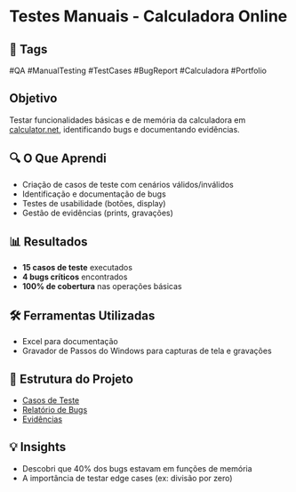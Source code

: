 # Testes Manuais - Calculadora Online

## 📌 Tags  
#QA #ManualTesting #TestCases #BugReport #Calculadora #Portfolio

## Objetivo
Testar funcionalidades básicas e de memória da calculadora em [calculator.net](https://www.calculator.net/), identificando bugs e documentando evidências.

## 🔍 O Que Aprendi
- Criação de casos de teste com cenários válidos/inválidos
- Identificação e documentação de bugs
- Testes de usabilidade (botões, display)
- Gestão de evidências (prints, gravações)

## 📊 Resultados
- **15 casos de teste** executados
- **4 bugs críticos** encontrados
- **100% de cobertura** nas operações básicas

## 🛠️ Ferramentas Utilizadas
- Excel para documentação
- Gravador de Passos do Windows para capturas de tela e gravações

## 📂 Estrutura do Projeto
- [Casos de Teste](/Test-Cases/Calculator-Tests.xlsx)
- [Relatório de Bugs](/Bug-Reports/Bug-Calculator.md)
- [Evidências](/Evidence/)

## 💡 Insights
- Descobri que 40% dos bugs estavam em funções de memória
- A importância de testar edge cases (ex: divisão por zero)
